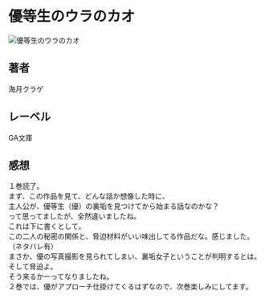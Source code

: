 # 優等生のウラのカオ

![優等生のウラのカオ](https://i.imgur.com/ahdHLnh.png)

## 著者

海月クラゲ

## レーベル

GA文庫

## 感想

１巻読了。  
まず、この作品を見て、どんな話か想像した時に、  
主人公が、優等生（優）の裏垢を見つけてから始まる話なのかな？  
って思ってましたが、全然違いましたね。  
これは下に書くとして。  
この二人の秘密の関係と、脅迫材料がいい味出してる作品だな。感じました。  
（ネタバレ有）  
まさか、優の写真撮影を見られてしまい、裏垢女子ということが判明するとは。  
そして脅迫よ。  
そう来るかーってなりましたね。  
２巻では、優がアプローチ仕掛けてくるはずなので、次巻楽しみにしてます。  
